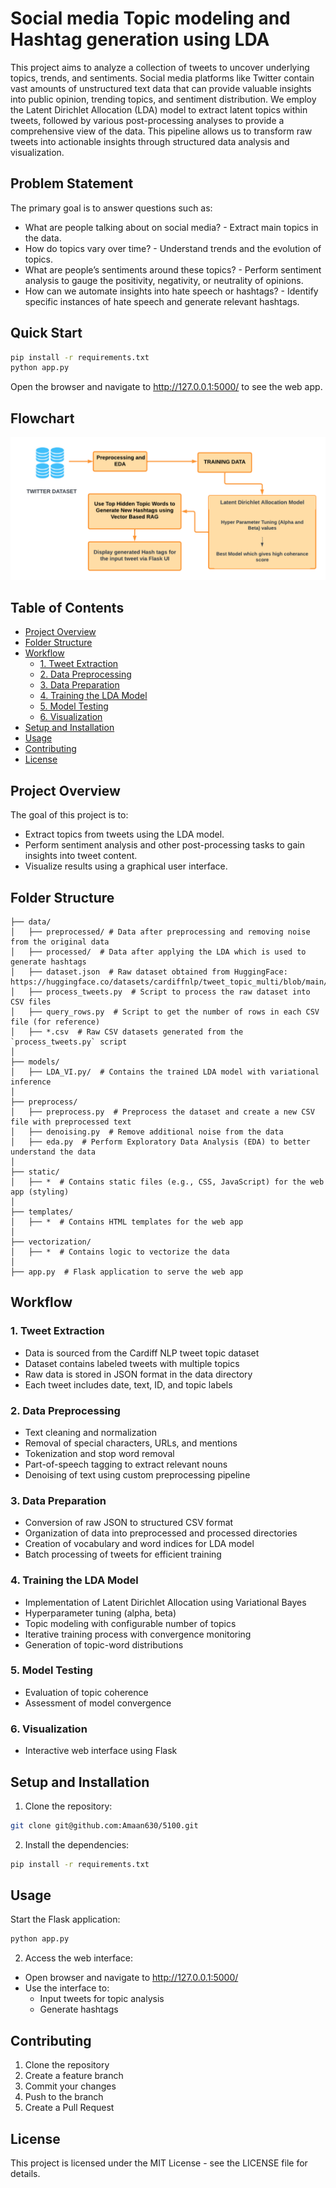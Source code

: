 # Social media Topic modeling and Hashtag generation using LDA

This project aims to analyze a collection of tweets to uncover underlying topics, trends, and sentiments. Social media platforms like Twitter contain vast amounts of unstructured text data that can provide valuable insights into public opinion, trending topics, and sentiment distribution. We employ the Latent Dirichlet Allocation (LDA) model to extract latent topics within tweets, followed by various post-processing analyses to provide a comprehensive view of the data. This pipeline allows us to transform raw tweets into actionable insights through structured data analysis and visualization.

## Problem Statement

The primary goal is to answer questions such as:
 - What are people talking about on social media? - Extract main topics in the data.
 - How do topics vary over time? - Understand trends and the evolution of topics.
 - What are people’s sentiments around these topics? - Perform sentiment analysis to gauge the positivity, negativity, or neutrality of 
opinions.
 - How can we automate insights into hate speech or hashtags? - Identify specific instances of hate speech and generate relevant hashtags.

## Quick Start

```bash
pip install -r requirements.txt
python app.py
```

Open the browser and navigate to http://127.0.0.1:5000/ to see the web app.

## Flowchart
![Alt text](HighLevelDiagram.png?raw=true "Title")

## Table of Contents
- [Project Overview](#project-overview)
- [Folder Structure](#folder-structure)
- [Workflow](#workflow)
  - [1. Tweet Extraction](#1-tweet-extraction)
  - [2. Data Preprocessing](#2-data-preprocessing)
  - [3. Data Preparation](#3-data-preparation)
  - [4. Training the LDA Model](#4-training-the-lda-model)
  - [5. Model Testing](#5-model-testing)
  - [6. Visualization](#7-visualization)
- [Setup and Installation](#setup-and-installation)
- [Usage](#usage)
- [Contributing](#contributing)
- [License](#license)

## Project Overview

The goal of this project is to:
- Extract topics from tweets using the LDA model.
- Perform sentiment analysis and other post-processing tasks to gain insights into tweet content.
- Visualize results using a graphical user interface.

## Folder Structure

```
├── data/  
│   ├── preprocessed/ # Data after preprocessing and removing noise from the original data  
│   ├── processed/  # Data after applying the LDA which is used to generate hashtags
│   ├── dataset.json  # Raw dataset obtained from HuggingFace: https://huggingface.co/datasets/cardiffnlp/tweet_topic_multi/blob/main/dataset/split_random/train_random.multi.json  
│   ├── process_tweets.py  # Script to process the raw dataset into CSV files  
│   ├── query_rows.py  # Script to get the number of rows in each CSV file (for reference)  
│   ├── *.csv  # Raw CSV datasets generated from the `process_tweets.py` script  
│
├── models/  
│   ├── LDA_VI.py/  # Contains the trained LDA model with variational inference
│
├── preprocess/  
│   ├── preprocess.py  # Preprocess the dataset and create a new CSV file with preprocessed text  
│   ├── denoising.py  # Remove additional noise from the data  
│   ├── eda.py  # Perform Exploratory Data Analysis (EDA) to better understand the data  
│
├── static/  
│   ├── *  # Contains static files (e.g., CSS, JavaScript) for the web app (styling)  
│
├── templates/  
│   ├── *  # Contains HTML templates for the web app  
│
├── vectorization/  
│   ├── *  # Contains logic to vectorize the data  
│
├── app.py  # Flask application to serve the web app  
```

## Workflow

### 1. Tweet Extraction
- Data is sourced from the Cardiff NLP tweet topic dataset
- Dataset contains labeled tweets with multiple topics
- Raw data is stored in JSON format in the data directory
- Each tweet includes date, text, ID, and topic labels

### 2. Data Preprocessing
- Text cleaning and normalization
- Removal of special characters, URLs, and mentions
- Tokenization and stop word removal
- Part-of-speech tagging to extract relevant nouns
- Denoising of text using custom preprocessing pipeline

### 3. Data Preparation
- Conversion of raw JSON to structured CSV format
- Organization of data into preprocessed and processed directories
- Creation of vocabulary and word indices for LDA model
- Batch processing of tweets for efficient training

### 4. Training the LDA Model
- Implementation of Latent Dirichlet Allocation using Variational Bayes
- Hyperparameter tuning (alpha, beta)
- Topic modeling with configurable number of topics
- Iterative training process with convergence monitoring
- Generation of topic-word distributions

### 5. Model Testing
- Evaluation of topic coherence
- Assessment of model convergence

### 6. Visualization
- Interactive web interface using Flask


## Setup and Installation

1. Clone the repository:

```bash
git clone git@github.com:Amaan630/5100.git
```

2. Install the dependencies:

```bash
pip install -r requirements.txt
```

## Usage

Start the Flask application:

```bash
python app.py
```


2. Access the web interface:
- Open browser and navigate to http://127.0.0.1:5000/
- Use the interface to:
  - Input tweets for topic analysis
  - Generate hashtags

## Contributing

1. Clone the repository
2. Create a feature branch
3. Commit your changes
4. Push to the branch
5. Create a Pull Request

## License

This project is licensed under the MIT License - see the LICENSE file for details.

